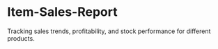 # Item-Sales-Report
Tracking sales trends, profitability, and stock performance for different products.
